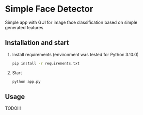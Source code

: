 # Simple Face Detector

Simple app with GUI for image face classification based on simple generated features.

## Installation and start

1. Install requirements (environment was tested for Python 3.10.0)

    ```bash
    pip install -r requirements.txt
    ```

2. Start

    ```bash
    python app.py
    ```

## Usage
TODO!!!
